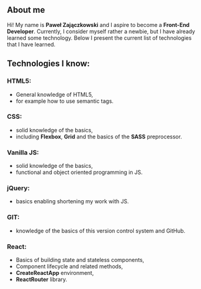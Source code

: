 ## About me
Hi! My name is **Paweł Zajączkowski** and I aspire to become a **Front-End Developer**. 
Currently, I consider myself rather a newbie, but I have already learned some technology. 
Below I present the current list of technologies that I have learned.

## Technologies I know:
### HTML5:
- General knowledge of HTML5,
- for example how to use semantic tags.
### CSS:
- solid knowledge of the basics,
- including **Flexbox**, **Grid** and the basics of the **SASS** preprocessor.
### Vanilla JS:
- solid knowledge of the basics,
- functional and object oriented programming in JS.
### jQuery:
- basics enabling shortening my work with JS.
### GIT:
- knowledge of the basics of this version control system and GitHub.
### React:
- Basics of building state and stateless components,
- Component lifecycle and related methods,
- **CreateReactApp** environment,
- **ReactRouter** library.

<!---
TenaciousHare/TenaciousHare is a ✨ special ✨ repository because its `README.md` (this file) appears on your GitHub profile.
You can click the Preview link to take a look at your changes.
--->
